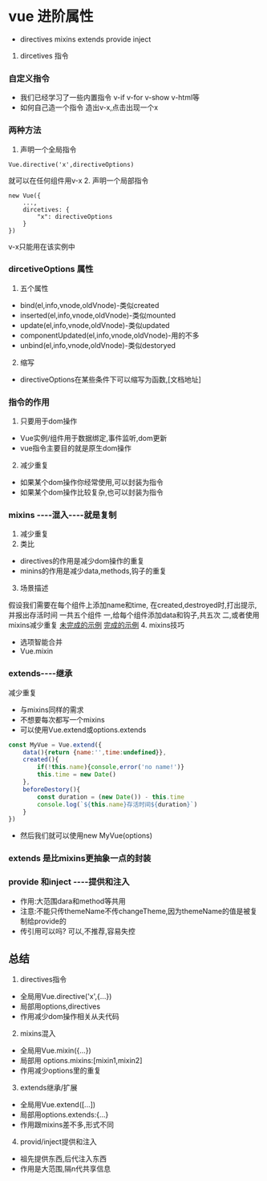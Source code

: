# vue 进阶属性
* directives mixins extends provide inject
1. dircetives 指令
### 自定义指令
* 我们已经学习了一些内置指令 
v-if v-for v-show v-html等
* 如何自己造一个指令
造出v-x,点击出现一个x
### 两种方法
1. 声明一个全局指令
```
Vue.directive('x',directiveOptions)
```
就可以在任何组件用v-x 
2. 声明一个局部指令
```
new Vue({
    ...,
    dircetives: {
        "x": directiveOptions
    }
})
```
v-x只能用在该实例中

### dircetiveOptions 属性
1. 五个属性

* bind(el,info,vnode,oldVnode)-类似created
* inserted(el,info,vnode,oldVnode)-类似mounted
* update(el,info,vnode,oldVnode)-类似updated
* componentUpdated(el,info,vnode,oldVnode)-用的不多
* unbind(el,info,vnode,oldVnode)-类似destoryed

2. 缩写

* directiveOptions在某些条件下可以缩写为函数,[文档地址]

### 指令的作用
1. 只要用于dom操作

* Vue实例/组件用于数据绑定,事件监听,dom更新
* vue指令主要目的就是原生dom操作

2. 减少重复

* 如果某个dom操作你经常使用,可以封装为指令
* 如果某个dom操作比较复杂,也可以封装为指令


### mixins ----混入----就是复制
1. 减少重复
2. 类比

* directives的作用是减少dom操作的重复
* minins的作用是减少data,methods,钩子的重复

3. 场景描述

假设我们需要在每个组件上添加name和time,
在created,destroyed时,打出提示,并报出存活时间
一共五个组件
一,给每个组件添加data和钩子,共五次
二,或者使用mixins减少重复
[未完成的示例](https://codesandbox.io/s/wandering-night-q93gs)
[完成的示例](https://codesandbox.io/s/brave-dijkstra-memmm)
4. mixins技巧

* 选项智能合并
* Vue.mixin


### extends----继承
减少重复
* 与mixins同样的需求
* 不想要每次都写一个mixins
* 可以使用Vue.extend或options.extends

```javascript
const MyVue = Vue.extend({
    data(){return {name:'',time:undefined}},
    created(){
        if(!this.name){console,error('no name!')}
        this.time = new Date()
    },
    beforeDestory(){
        const duration = (new Date()) - this.time
        console.log(`${this.name}存活时间${duration}`)
    }
})
```
* 然后我们就可以使用new MyVue(options)

### extends 是比mixins更抽象一点的封装



### provide 和inject ----提供和注入
* 作用:大范围dara和method等共用
* 注意:不能只传themeName不传changeTheme,因为themeName的值是被复制给provide的
* 传引用可以吗? 可以,不推荐,容易失控

## 总结
1. directives指令
* 全局用Vue.directive('x',{...})
* 局部用options,directives
* 作用减少dom操作相关从夫代码

2. mixins混入
* 全局用Vue.mixin({...})
* 局部用 options.mixins:[mixin1,mixin2]
* 作用减少options里的重复
3. extends继承/扩展

* 全局用Vue.extend([...])
* 局部用options.extends:{...}
* 作用跟mixins差不多,形式不同
4. provid/inject提供和注入

* 祖先提供东西,后代注入东西
* 作用是大范围,隔n代共享信息

